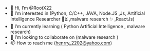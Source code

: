 - 👋 Hi, I’m @RootX22
- 👀 I’m interested in (Python, C/C++, JAVA, Node.JS ,Js, Artificial Intelligence Researcher 🔬⏳ ,malware research ✨ ,ReactJs)
- 🌱 I’m currently learning ( Python Artificial Intelligence  , malware research)  
- 💞️ I’m looking to collaborate on (malware research )
- 📫 How to reach me (henrry_2202@yahoo.com)
<!---
RootX22/RootX22 is a ✨ special ✨ repository because its `README.md` (this file) appears on your GitHub profile.
You can click the Preview link to take a look at your changes.
--->
